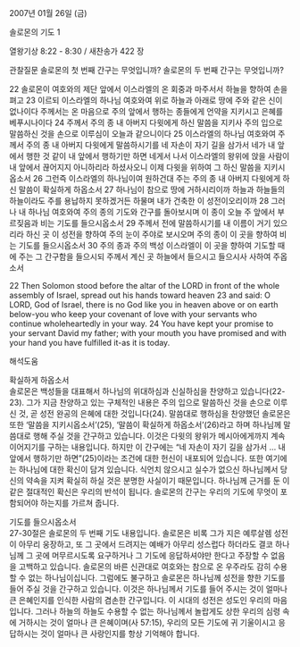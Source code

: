 2007년 01월 26일 (금)

솔로몬의 기도 1



열왕기상 8:22 - 8:30 / 새찬송가 422 장


관찰질문
솔로몬의 첫 번째 간구는 무엇입니까?
솔로몬의 두 번째 간구는 무엇입니까?

22 솔로몬이 여호와의 제단 앞에서 이스라엘의 온 회중과 마주서서 하늘을 향하여 손을 펴고 23 이르되 이스라엘의 하나님 여호와여 위로 하늘과 아래로 땅에 주와 같은 신이 없나이다 주께서는 온 마음으로 주의 앞에서 행하는 종들에게 언약을 지키시고 은혜를 베푸시나이다 24 주께서 주의 종 내 아버지 다윗에게 하신 말씀을 지키사 주의 입으로 말씀하신 것을 손으로 이루심이 오늘과 같으니이다 25 이스라엘의 하나님 여호와여 주께서 주의 종 내 아버지 다윗에게 말씀하시기를 네 자손이 자기 길을 삼가서 네가 내 앞에서 행한 것 같이 내 앞에서 행하기만 하면 네게서 나서 이스라엘의 왕위에 앉을 사람이 내 앞에서 끊어지지 아니하리라 하셨사오니 이제 다윗을 위하여 그 하신 말씀을 지키시옵소서 26 그런즉 이스라엘의 하나님이여 원하건대 주는 주의 종 내 아버지 다윗에게 하신 말씀이 확실하게 하옵소서 27 하나님이 참으로 땅에 거하시리이까 하늘과 하늘들의 하늘이라도 주를 용납하지 못하겠거든 하물며 내가 건축한 이 성전이오리이까 28 그러나 내 하나님 여호와여 주의 종의 기도와 간구를 돌아보시며 이 종이 오늘 주 앞에서 부르짖음과 비는 기도를 들으시옵소서 29 주께서 전에 말씀하시기를 내 이름이 거기 있으리라 하신 곳 이 성전을 향하여 주의 눈이 주야로 보시오며 주의 종이 이 곳을 향하여 비는 기도를 들으시옵소서 30 주의 종과 주의 백성 이스라엘이 이 곳을 향하여 기도할 때에 주는 그 간구함을 들으시되 주께서 계신 곳 하늘에서 들으시고 들으시사 사하여 주옵소서  

22 Then Solomon stood before the altar of the LORD in front of the whole assembly of Israel, spread out his hands toward heaven 23 and said: O LORD, God of Israel, there is no God like you in heaven above or on earth below-you who keep your covenant of love with your servants who continue wholeheartedly in your way. 24 You have kept your promise to your servant David my father; with your mouth you have promised and with your hand you have fulfilled it-as it is today.

해석도움





확실하게 하옵소서  
솔로몬은 백성들을 대표해서 하나님의 위대하심과 신실하심을 찬양하고 있습니다(22-23). 그가 지금 찬양하고 있는 구체적인 내용은 주의 입으로 말씀하신 것을 손으로 이루신 것, 곧 성전 완공의 은혜에 대한 것입니다(24). 말씀대로 행하심을 찬양했던 솔로몬은 또한 ‘말씀을 지키시옵소서’(25), ‘말씀이 확실하게 하옵소서’(26)라고 하며 하나님께 말씀대로 행해 주실 것을 간구하고 있습니다. 이것은 다윗의 왕위가 메시아에게까지 계속 이어지기를 구하는 내용입니다. 하지만 이 간구에는 “네 자손이 자기 길을 삼가서 … 내 앞에서 행하기만 하면”(25)이라는 조건에 대한 헌신이 내포되어 있습니다. 또한 여기에는 하나님에 대한 확신이 담겨 있습니다. 식언치 않으시고 실수가 없으신 하나님께서 당신의 약속을 지켜 확실히 하실 것은 분명한 사실이기 때문입니다. 하나님께 근거를 둔 이 같은 절대적인 확신은 우리의 반석이 됩니다. 솔로몬의 간구는 우리의 기도에 무엇이 포함되어야 하는지를 가르쳐 줍니다. 

기도를 들으시옵소서  
27-30절은 솔로몬의 두 번째 기도 내용입니다. 솔로몬은 비록 그가 지은 예루살렘 성전이 아무리 웅장하고, 또 그 곳에서 드려지는 예배가 아무리 성스럽다 하더라도 결코 하나님께 그 곳에 머무르시도록 요구하거나 그 기도에 응답하셔야만 한다고 주장할 수 없음을 고백하고 있습니다. 솔로몬의 바른 신관대로 여호와는 참으로 온 우주라도 감히 수용할 수 없는 하나님이십니다. 그럼에도 불구하고 솔로몬은 하나님께 성전을 향한 기도를 들어 주실 것을 간구하고 있습니다. 이것은 하나님께서 기도를 들어 주시는 것이 얼마나 큰 은혜인지를 인식한 사람의 겸손한 간구입니다. 이 시대의 성전은 성도인 우리의 마음입니다. 그러나 하늘의 하늘도 수용할 수 없는 하나님께서 놀랍게도 상한 우리의 심령 속에 거하시는 것이 얼마나 큰 은혜이며(사 57:15), 우리의 모든 기도에 귀 기울이시고 응답하시는 것이 얼마나 큰 사랑인지를 항상 기억해야 합니다.